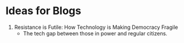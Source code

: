 # Ideas for Blogs
1. Resistance is Futile: How Technology is Making Democracy Fragile
    - The tech gap between those in power and regular citizens.
